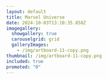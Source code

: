 ```yaml
---
layout: default
title: Marvel Universe
date: 2024-10-03T13:10:35.858Z
imagegallery:
  showgallery: true
  carouselgrid: grid
  galleryImages:
    - /img/artboard-11-copy.png
thumbnail: /img/artboard-11-copy.png
included: true
promoted: "0"
---
```


<template>
  <div class="chicken-swag-container">
    <p>In this project, we were tasked with creating a poster from data provided in an Excel sheet detailing Marvel heroes and villains. My focus was on the villains, aiming to highlight their distinct attributes such as gender, eye color, and unique characteristics. The goal was to visually tell the story of how these attributes set villains apart from heroes.

As I analyzed the data, I noticed recurring traits among Marvel villains and wondered: what defines the perfect Marvel villain? I explored how their features set them apart from heroes. Inspired by Ikko Tanaka’s style, known for using simple geometric shapes to create impactful visuals, I adopted a similar approach to make the data more engaging and accessible. By distilling complex attributes into clean, geometric forms, I aimed to design a poster that is both informative and visually striking. Each visual element represents specific data points, like eye color and gender, ensuring the poster not only conveys information clearly but also embodies Tanaka’s design philosophy.</p>
    <MyComponent />
  </div>
</template>

